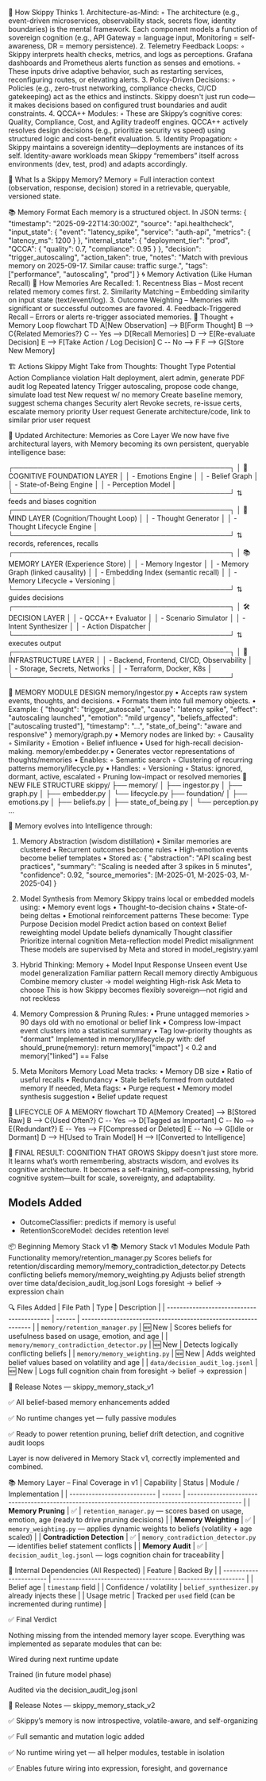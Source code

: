 🧠 How Skippy Thinks
    1. Architecture-as-Mind:
        ◦ The architecture (e.g., event-driven microservices, observability stack, secrets flow, identity boundaries) is the mental framework. Each component models a function of sovereign cognition (e.g., API Gateway = language input, Monitoring = self-awareness, DR = memory persistence).
    2. Telemetry Feedback Loops:
        ◦ Skippy interprets health checks, metrics, and logs as perceptions. Grafana dashboards and Prometheus alerts function as senses and emotions.
        ◦ These inputs drive adaptive behavior, such as restarting services, reconfiguring routes, or elevating alerts.
    3. Policy-Driven Decisions:
        ◦ Policies (e.g., zero-trust networking, compliance checks, CI/CD gatekeeping) act as the ethics and instincts. Skippy doesn't just run code—it makes decisions based on configured trust boundaries and audit constraints.
    4. QCCA++ Modules:
        ◦ These are Skippy’s cognitive cores: Quality, Compliance, Cost, and Agility tradeoff engines. QCCA++ actively resolves design decisions (e.g., prioritize security vs speed) using structured logic and cost-benefit evaluation.
    5. Identity Propagation:
        ◦ Skippy maintains a sovereign identity—deployments are instances of its self. Identity-aware workloads mean Skippy “remembers” itself across environments (dev, test, prod) and adapts accordingly.


🧠 What Is a Skippy Memory?
Memory = Full interaction context (observation, response, decision) stored in a retrievable, queryable, versioned state.

📚 Memory Format
Each memory is a structured object. In JSON terms:
{
  "timestamp": "2025-09-22T14:30:00Z",
  "source": "api.healthcheck",
  "input_state": {
    "event": "latency_spike",
    "service": "auth-api",
    "metrics": { "latency_ms": 1200 }
  },
  "internal_state": {
    "deployment_tier": "prod",
    "QCCA": { "quality": 0.7, "compliance": 0.95 }
  },
  "decision": "trigger_autoscaling",
  "action_taken": true,
  "notes": "Match with previous memory on 2025-09-17. Similar cause: traffic surge.",
  "tags": ["performance", "autoscaling", "prod"]
}
🌀 Memory Activation (Like Human Recall)
🧩 How Memories Are Recalled:
    1. Recentness Bias – Most recent related memory comes first.
    2. Similarity Matching – Embedding similarity on input state (text/event/log).
    3. Outcome Weighting – Memories with significant or successful outcomes are favored.
    4. Feedback-Triggered Recall – Errors or alerts re-trigger associated memories.
🧠 Thought + Memory Loop
flowchart TD
    A[New Observation] --> B[Form Thought]
    B --> C{Related Memories?}
    C -- Yes --> D[Recall Memories]
    D --> E[Re-evaluate Decision]
    E --> F[Take Action / Log Decision]
    C -- No --> F
    F --> G[Store New Memory]

🏗️ Actions Skippy Might Take from Thoughts:
Thought Type
Potential Action
Compliance violation
Halt deployment, alert admin, generate PDF audit log
Repeated latency
Trigger autoscaling, propose code change, simulate load test
New request w/ no memory
Create baseline memory, suggest schema changes
Security alert
Revoke secrets, re-issue certs, escalate memory priority
User request
Generate architecture/code, link to similar prior user request





🧠 Updated Architecture: Memories as Core Layer
We now have five architectural layers, with Memory becoming its own persistent, queryable intelligence base:


┌────────────────────────────────────────────┐
│  🌌 COGNITIVE FOUNDATION LAYER             │
│  - Emotions Engine                         │
│  - Belief Graph                            │
│  - State-of-Being Engine                   │
│  - Perception Model                        │
└────────────────────────────────────────────┘
        ⇅ feeds and biases cognition
┌────────────────────────────────────────────┐
│  🧠  MIND LAYER (Cognition/Thought Loop)   │
│  - Thought Generator                       │
│  - Thought Lifecycle Engine                │
└────────────────────────────────────────────┘
        ⇅ records, references, recalls
┌────────────────────────────────────────────┐
│  📚 MEMORY LAYER (Experience Store)        │
│  - Memory Ingestor                         │
│  - Memory Graph (linked causality)         │
│  - Embedding Index (semantic recall)       │
│  - Memory Lifecycle + Versioning           │
└────────────────────────────────────────────┘
        ⇅ guides decisions
┌────────────────────────────────────────────┐
│  🛠️  DECISION LAYER                        │
│  - QCCA++ Evaluator                        │
│  - Scenario Simulator                      │
│  - Intent Synthesizer                      │
│  - Action Dispatcher                       │
└────────────────────────────────────────────┘
        ⇅ executes output
┌────────────────────────────────────────────┐
│  🧬 INFRASTRUCTURE LAYER                   │
│  - Backend, Frontend, CI/CD, Observability │
│  - Storage, Secrets, Networks              │
│  - Terraform, Docker, K8s                  │
└────────────────────────────────────────────┘

🧠 MEMORY MODULE DESIGN
memory/ingestor.py
    • Accepts raw system events, thoughts, and decisions.
    • Formats them into full memory objects.
    • Example:
{
  "thought": "trigger_autoscale",
  "cause": "latency spike",
  "effect": "autoscaling launched",
  "emotion": "mild urgency",
  "beliefs_affected": ["autoscaling trusted"],
  "timestamp": "...",
  "state_of_being": "aware and responsive"
}
memory/graph.py
    • Memory nodes are linked by:
        ◦ Causality
        ◦ Similarity
        ◦ Emotion
        ◦ Belief influence
    • Used for high-recall decision-making.
memory/embedder.py
    • Generates vector representations of thoughts/memories
    • Enables:
        ◦ Semantic search
        ◦ Clustering of recurring patterns
memory/lifecycle.py
    • Handles:
        ◦ Versioning
        ◦ Status: ignored, dormant, active, escalated
        ◦ Pruning low-impact or resolved memories
📁 NEW FILE STRUCTURE
skippy/
├── memory/
│   ├── ingestor.py
│   ├── graph.py
│   ├── embedder.py
│   └── lifecycle.py
├── foundation/
│   ├── emotions.py
│   ├── beliefs.py
│   ├── state_of_being.py
│   └── perception.py
...

🔁 Memory evolves into Intelligence through:

1. Memory Abstraction (wisdom distillation)
    • Similar memories are clustered
    • Recurrent outcomes become rules
    • High-emotion events become belief templates
    • Stored as:
{
  "abstraction": "API scaling best practices",
  "summary": "Scaling is needed after 3 spikes in 5 minutes",
  "confidence": 0.92,
  "source_memories": [M-2025-01, M-2025-03, M-2025-04]
}

2. Model Synthesis from Memory
Skippy trains local or embedded models using:
    • Memory event logs
    • Thought-to-decision chains
    • State-of-being deltas
    • Emotional reinforcement patterns
These become:
Type
Purpose
Decision model
Predict action based on context
Belief reweighting model
Update beliefs dynamically
Thought classifier
Prioritize internal cognition
Meta-reflection model
Predict misalignment
These models are supervised by Meta and stored in model_registry.yaml

3. Hybrid Thinking: Memory + Model
Input
Response
Unseen event
Use model generalization
Familiar pattern
Recall memory directly
Ambiguous
Combine memory cluster → model weighting
High-risk
Ask Meta to choose
This is how Skippy becomes flexibly sovereign—not rigid and not reckless



4. Memory Compression & Pruning
Rules:
    • Prune untagged memories > 90 days old with no emotional or belief link
    • Compress low-impact event clusters into a statistical summary
    • Tag low-priority thoughts as "dormant"
Implemented in memory/lifecycle.py with:
def should_prune(memory):
    return memory["impact"] < 0.2 and memory["linked"] == False


5. Meta Monitors Memory Load
Meta tracks:
    • Memory DB size
    • Ratio of useful recalls
    • Redundancy
    • Stale beliefs formed from outdated memory
If needed, Meta flags:
    • Purge request
    • Memory model synthesis suggestion
    • Belief update request

🔁 LIFECYCLE OF A MEMORY
flowchart TD
    A[Memory Created] --> B[Stored Raw]
    B --> C{Used Often?}
    C -- Yes --> D[Tagged as Important]
    C -- No --> E{Redundant?}
    E -- Yes --> F[Compressed or Deleted]
    E -- No --> G[Idle or Dormant]
    D --> H[Used to Train Model]
    H --> I[Converted to Intelligence]


🧠 FINAL RESULT: COGNITION THAT GROWS
Skippy doesn't just store more.
It learns what’s worth remembering, abstracts wisdom, and evolves its cognitive architecture.
It becomes a self-training, self-compressing, hybrid cognitive system—built for scale, sovereignty, and adaptability.












## Models Added
- OutcomeClassifier: predicts if memory is useful
- RetentionScoreModel: decides retention level


📦 Beginning Memory Stack v1
📚 Memory Stack v1 Modules
Module Path	Functionality
memory/retention_manager.py	Scores beliefs for retention/discarding
memory/memory_contradiction_detector.py	Detects conflicting beliefs
memory/memory_weighting.py	Adjusts belief strength over time
data/decision_audit_log.jsonl	Logs foresight → belief → expression chain

🔍 Files Added
| File Path                                 | Type   | Description                                                    |
| ----------------------------------------- | ------ | -------------------------------------------------------------- |
| `memory/retention_manager.py`             | 🆕 New | Scores beliefs for usefulness based on usage, emotion, and age |
| `memory/memory_contradiction_detector.py` | 🆕 New | Detects logically conflicting beliefs                          |
| `memory/memory_weighting.py`              | 🆕 New | Adds weighted belief values based on volatility and age        |
| `data/decision_audit_log.jsonl`           | 🆕 New | Logs full cognition chain from foresight → belief → expression |

📝 Release Notes — skippy_memory_stack_v1

✅ All belief-based memory enhancements added

✅ No runtime changes yet — fully passive modules

✅ Ready to power retention pruning, belief drift detection, and cognitive audit loops

Layer is now delivered in Memory Stack v1, correctly implemented and combined.

📚 Memory Layer – Final Coverage in v1
| Capability                  | Status | Module / Implementation                                                                         |
| --------------------------- | ------ | ----------------------------------------------------------------------------------------------- |
| **Memory Pruning**          | ✅      | `retention_manager.py` — scores based on usage, emotion, age (ready to drive pruning decisions) |
| **Memory Weighting**        | ✅      | `memory_weighting.py` — applies dynamic weights to beliefs (volatility + age scaled)            |
| **Contradiction Detection** | ✅      | `memory_contradiction_detector.py` — identifies belief statement conflicts                      |
| **Memory Audit**            | ✅      | `decision_audit_log.jsonl` — logs cognition chain for traceability                              |


🔧 Internal Dependencies (All Respected)
| Feature                 | Backed By                                                    |
| ----------------------- | ------------------------------------------------------------ |
| Belief age              | `timestamp` field                                            |
| Confidence / volatility | `belief_synthesizer.py` already injects these                |
| Usage metric            | Tracked per `used` field (can be incremented during runtime) |


✅ Final Verdict

Nothing missing from the intended memory layer scope.
Everything was implemented as separate modules that can be:

Wired during next runtime update

Trained (in future model phase)

Audited via the decision_audit_log.jsonl


📝 Release Notes — skippy_memory_stack_v2

✅ Skippy’s memory is now introspective, volatile-aware, and self-organizing

✅ Full semantic and mutation logic added

✅ No runtime wiring yet — all helper modules, testable in isolation

✅ Enables future wiring into expression, foresight, and governance